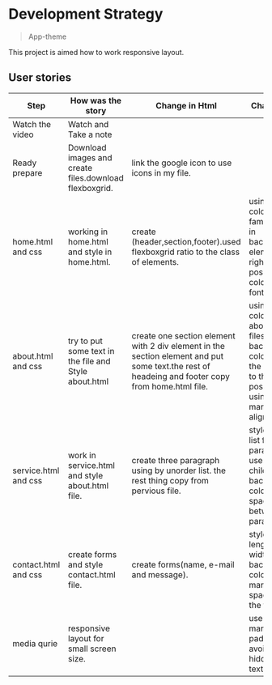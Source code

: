 # Development Strategy

> App-theme

This project is aimed how to work responsive layout.

## User stories


Step|How was the story|Change in Html|Change in css| branches
----|---------|---------|-------------|--------|
Watch the video|Watch and Take a note|  | ||
Ready prepare| Download images and create files.download flexboxgrid.|link the google icon to use icons in my file.|||
home.html and css| working in home.html and style in home.html.|create (header,section,footer).used flexboxgrid ratio to the class of elements.|using diffrent color,font-family..working in background,put elements in right position.and colored the font|[home.html and style.css branch ](https://github.com/Feruzteame/App--theme/commit/3e0ce03cff59a455801b553d13041ae97ca4bb9c)|
about.html and css| try to put some text in the file and Style about.html | create one section element with 2 div element in the section element and put some text.the rest of headeing and footer copy from home.html file.| using different color to style about.html files.using background-color:none put the element in to the right position by using padding, margin,text-align ....etc.|[about.html and style.css branch](https://github.com/Feruzteame/App--theme/commit/6ed34710d5d039394d44fc0565e3369cae1ccef0)|
service.html and css|work in service.html and style about.html file.| create three paragraph using by unorder list. the rest thing copy from pervious file.| style unorder list for the paragraph and use selector child to give background color(to avoid space betweem the paragraph).|[service.html and style.css branch](https://github.com/Feruzteame/App--theme/commit/6bcc58aa72c1425b60751b5ffefc2e3e05264bd0)|
contact.html and css|create forms and style contact.html file.| create forms(name, e-mail and message).|style the Form length and width.add background color.use margin to make space between the form.|[contact.html and style.css branch](https://github.com/Feruzteame/App--theme/commit/74a1aa4c97aeee656964a63dead4f95355c6bd1b)|
media qurie| responsive layout for small screen size.||use text-align, margin, padding ..etc to avoid crowd or hidden of some text.|[Media-queri branch](https://github.com/Feruzteame/App-theme/commit/b82a962f86cf70d7f68a290f45d1605d27e51937)|
